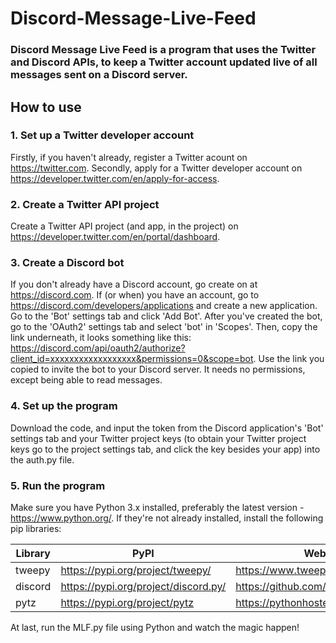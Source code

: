 # Discord-Message-Live-Feed

### Discord Message Live Feed is a program that uses the Twitter and Discord APIs, to keep a Twitter account updated live of all messages sent on a Discord server.

## How to use

### 1. Set up a Twitter developer account
Firstly, if you haven't already, register a Twitter acount on https://twitter.com.
Secondly, apply for a Twitter developer account on https://developer.twitter.com/en/apply-for-access.

### 2. Create a Twitter API project
Create a Twitter API project (and app, in the project) on https://developer.twitter.com/en/portal/dashboard.

### 3. Create a Discord bot
If you don't already have a Discord account, go create on at https://discord.com. If (or when) you have an account, go to https://discord.com/developers/applications and create a new application. Go to the 'Bot' settings tab and click 'Add Bot'.
After you've created the bot, go to the 'OAuth2' settings tab and select 'bot' in 'Scopes'. Then, copy the link underneath, it looks something like this: https://discord.com/api/oauth2/authorize?client_id=xxxxxxxxxxxxxxxxxx&permissions=0&scope=bot. Use the link you copied to invite the bot to your Discord server. It needs no permissions, except being able to read messages.

### 4. Set up the program
Download the code, and input the token from the Discord application's 'Bot' settings tab and your Twitter project keys (to obtain your Twitter project keys go to the project settings tab, and click the key besides your app) into the auth.py file.

### 5. Run the program
Make sure you have Python 3.x installed, preferably the latest version - https://www.python.org/. If they're not already installed, install the following pip libraries:

| Library | PyPI                                 | Website                              |
| ------- | ------------------------------------ | ------------------------------------ |
| tweepy  | https://pypi.org/project/tweepy/     | https://www.tweepy.org/              |
| discord | https://pypi.org/project/discord.py/ | https://github.com/Rapptz/discord.py |
| pytz    | https://pypi.org/project/pytz        | https://pythonhosted.org/pytz/       |

At last, run the MLF.py file using Python and watch the magic happen!
